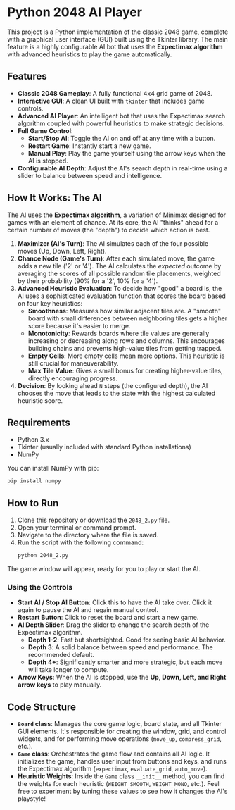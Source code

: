 # Python 2048 AI Player

This project is a Python implementation of the classic 2048 game, complete with a graphical user interface (GUI) built using the Tkinter library. The main feature is a highly configurable AI bot that uses the **Expectimax algorithm** with advanced heuristics to play the game automatically.

## Features

- **Classic 2048 Gameplay**: A fully functional 4x4 grid game of 2048.
- **Interactive GUI**: A clean UI built with `tkinter` that includes game controls.
- **Advanced AI Player**: An intelligent bot that uses the Expectimax search algorithm coupled with powerful heuristics to make strategic decisions.
- **Full Game Control**:
    - **Start/Stop AI**: Toggle the AI on and off at any time with a button.
    - **Restart Game**: Instantly start a new game.
    - **Manual Play**: Play the game yourself using the arrow keys when the AI is stopped.
- **Configurable AI Depth**: Adjust the AI's search depth in real-time using a slider to balance between speed and intelligence.

## How It Works: The AI

The AI uses the **Expectimax algorithm**, a variation of Minimax designed for games with an element of chance. At its core, the AI "thinks" ahead for a certain number of moves (the "depth") to decide which action is best.

1.  **Maximizer (AI's Turn)**: The AI simulates each of the four possible moves (Up, Down, Left, Right).
2.  **Chance Node (Game's Turn)**: After each simulated move, the game adds a new tile ('2' or '4'). The AI calculates the *expected* outcome by averaging the scores of all possible random tile placements, weighted by their probability (90% for a '2', 10% for a '4').
3.  **Advanced Heuristic Evaluation**: To decide how "good" a board is, the AI uses a sophisticated evaluation function that scores the board based on four key heuristics:
    - **Smoothness**: Measures how similar adjacent tiles are. A "smooth" board with small differences between neighboring tiles gets a higher score because it's easier to merge.
    - **Monotonicity**: Rewards boards where tile values are generally increasing or decreasing along rows and columns. This encourages building chains and prevents high-value tiles from getting trapped.
    - **Empty Cells**: More empty cells mean more options. This heuristic is still crucial for maneuverability.
    - **Max Tile Value**: Gives a small bonus for creating higher-value tiles, directly encouraging progress.
4.  **Decision**: By looking ahead `N` steps (the configured depth), the AI chooses the move that leads to the state with the highest calculated heuristic score.

## Requirements

- Python 3.x
- Tkinter (usually included with standard Python installations)
- NumPy

You can install NumPy with pip:
```bash
pip install numpy
```

## How to Run

1.  Clone this repository or download the `2048_2.py` file.
2.  Open your terminal or command prompt.
3.  Navigate to the directory where the file is saved.
4.  Run the script with the following command:
    ```bash
    python 2048_2.py
    ```
The game window will appear, ready for you to play or start the AI.

### Using the Controls

- **Start AI / Stop AI Button**: Click this to have the AI take over. Click it again to pause the AI and regain manual control.
- **Restart Button**: Click to reset the board and start a new game.
- **AI Depth Slider**: Drag the slider to change the search depth of the Expectimax algorithm.
    - **Depth 1-2**: Fast but shortsighted. Good for seeing basic AI behavior.
    - **Depth 3**: A solid balance between speed and performance. The recommended default.
    - **Depth 4+**: Significantly smarter and more strategic, but each move will take longer to compute.
- **Arrow Keys**: When the AI is stopped, use the **Up, Down, Left, and Right arrow keys** to play manually.

## Code Structure

- **`Board` class**: Manages the core game logic, board state, and all Tkinter GUI elements. It's responsible for creating the window, grid, and control widgets, and for performing move operations (`move_up`, `compress_grid`, etc.).
- **`Game` class**: Orchestrates the game flow and contains all AI logic. It initializes the game, handles user input from buttons and keys, and runs the Expectimax algorithm (`expectimax`, `evaluate_grid`, `auto_move`).
- **Heuristic Weights**: Inside the `Game` class `__init__` method, you can find the weights for each heuristic (`WEIGHT_SMOOTH`, `WEIGHT_MONO`, etc.). Feel free to experiment by tuning these values to see how it changes the AI's playstyle!